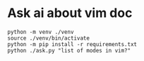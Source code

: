 # Ask ai about vim doc

```
python -m venv ./venv
source ./venv/bin/activate
python -m pip install -r requirements.txt
python ./ask.py "list of modes in vim?"
```

